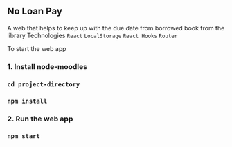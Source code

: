 
## No Loan Pay 

A web that helps to keep up with the due date from borrowed book from the library
Technologies `React` `LocalStorage` `React Hooks` `Router`

To start the web app 

### 1. Install node-moodles
### `cd project-directory`
### `npm install`

### 2. Run the web app 
### `npm start`
